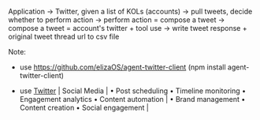 Application -> 
Twitter, given a list of KOLs (accounts) ->
pull tweets, decide whether to perform action ->
perform action = compose a tweet ->
compose a tweet = account's twitter + tool use ->
write tweet response + original tweet thread url to csv file



Note:
- use https://github.com/elizaOS/agent-twitter-client (npm install agent-twitter-client)

- use [Twitter](https://github.com/elizaos-plugins/client-twitter) | Social Media | • Post scheduling • Timeline monitoring • Engagement analytics • Content automation | • Brand management • Content creation • Social engagement |
